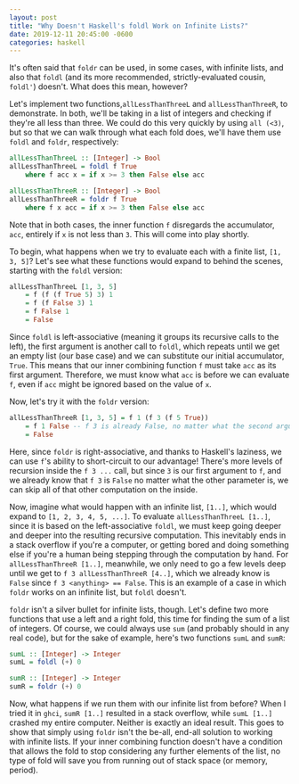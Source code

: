 ```yaml
---
layout: post
title: "Why Doesn't Haskell's foldl Work on Infinite Lists?"
date: 2019-12-11 20:45:00 -0600
categories: haskell
---
```

It's often said that `foldr` can be used, in some cases, with infinite lists, and also that `foldl` (and its more recommended, strictly-evaluated cousin, `foldl'`) doesn't. What does this mean, however?

Let's implement two functions,`allLessThanThreeL` and `allLessThanThreeR`, to demonstrate. In both, we'll be taking in a list of integers and checking if they're all less than three. We could do this very quickly by using `all (<3)`, but so that we can walk through what each fold does, we'll have them use `foldl` and `foldr`, respectively:

```Haskell
allLessThanThreeL :: [Integer] -> Bool
allLessThanThreeL = foldl f True
    where f acc x = if x >= 3 then False else acc

allLessThanThreeR :: [Integer] -> Bool
allLessThanThreeR = foldr f True
    where f x acc = if x >= 3 then False else acc
```

Note that in both cases, the inner function `f` disregards the accumulator, `acc`, entirely if `x` is not less than `3`. This will come into play shortly.

To begin, what happens when we try to evaluate each with a finite list, `[1, 3, 5]`? Let's see what these functions would expand to behind the scenes, starting with the `foldl` version:

```Haskell
allLessThanThreeL [1, 3, 5]
    = f (f (f True 5) 3) 1
    = f (f False 3) 1
    = f False 1
    = False
```

Since `foldl` is left-associative (meaning it groups its recursive calls to the left), the first argument is another call to `foldl`, which repeats until we get an empty list (our base case) and we can substitute our initial accumulator, `True`. This means that our inner combining function `f` must take `acc` as its first argument. Therefore, we must know what `acc` is before we can evaluate `f`, even if `acc` might be ignored based on the value of `x`.

Now, let's try it with the `foldr` version:

```Haskell
allLessThanThreeR [1, 3, 5] = f 1 (f 3 (f 5 True))
    = f 1 False -- f 3 is already False, no matter what the second argument is!
    = False
```

Here, since `foldr` is right-associative, and thanks to Haskell's laziness, we can use `f`'s ability to short-circuit to our advantage! There's more levels of recursion inside the `f 3 ...` call, but since `3` is our first argument to `f`, and we already know that `f 3` is `False` no matter what the other parameter is, we can skip all of that other computation on the inside.

Now, imagine what would happen with an infinite list, `[1..]`, which would expand to `[1, 2, 3, 4, 5, ...]`. To evaluate `allLessThanThreeL [1..]`, since it is based on the left-associative `foldl`, we must keep going deeper and deeper into the resulting recursive computation. This inevitably ends in a stack overflow if you're a computer, or getting bored and doing something else if you're a human being stepping through the computation by hand. For `allLessThanThreeR [1..]`, meanwhile, we only need to go a few levels deep until we get to `f 3 allLessThanThreeR [4..]`, which we already know is `False` since `f 3 <anything> == False`. This is an example of a case in which `foldr` works on an infinite list, but `foldl` doesn't.

`foldr` isn't a silver bullet for infinite lists, though. Let's define two more functions that use a left and a right fold, this time for finding the sum of a list of integers. Of course, we could always use `sum` (and probably should in any real code), but for the sake of example, here's two functions `sumL` and `sumR`:

```Haskell
sumL :: [Integer] -> Integer
sumL = foldl (+) 0

sumR :: [Integer] -> Integer
sumR = foldr (+) 0
```

Now, what happens if we run them with our infinite list from before? When I tried it in `ghci`, `sumR [1..]` resulted in a stack overflow, while `sumL [1..]` crashed my entire computer. Neither is exactly an ideal result. This goes to show that simply using `foldr` isn't the be-all, end-all solution to working with infinite lists. If your inner combining function doesn't have a condition that allows the fold to stop considering any further elements of the list, no type of fold will save you from running out of stack space (or memory, period).